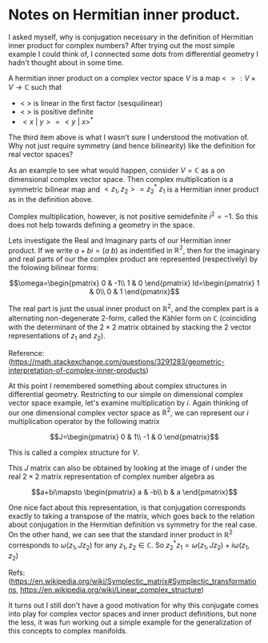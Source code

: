 # Notes on Hermitian inner product.


I asked myself, why is conjugation necessary in the definition of Hermitian inner product for complex numbers?
After trying out the most simple example I could think of, I connected some dots from differential geometry I hadn't thought about in some time.


A hermitian inner product on a complex vector space $V$ is a map $\lt\ \gt:V\times V\rightarrow \mathbb{C}$ such that

* $\lt\ \gt$ is linear in the first factor (sesquilinear)
* $\lt\ \gt$ is positive definite 
* $\lt x\ |\ y\gt = \lt y\ | \ x \gt^\ast$

 The third item above is what I wasn't sure I understood the motivation of. Why not just require symmetry (and hence bilinearity) like the definition for real vector spaces?

As an example to see what would happen, consider $V=\mathbb{C}$ as a on dimensional complex vector space. Then complex multiplication is a symmetric bilinear map and $\lt z_1, z_2 \gt= z_2^\ast \ z_1$ is a Hermitian inner product as in the definition above. 

Complex multiplication, however, is not positive semidefinite $i^2=-1$. So this does not help towards defining a geometry in the space. 

Lets investigate the Real and Imaginary parts of our Hermitian inner product. If we write $a+bi = (a\ b)$ as indentified in $\mathbb{R^2}$, then for the imaginary and real parts of our the complex product are represented (respectively) by the folowing bilinear forms:
```math
\omega=\begin{pmatrix}
            0 & -1\\
            1 & 0
        \end{pmatrix}

Id=\begin{pmatrix}
            1 & 0\\
            0 & 1
        \end{pmatrix}
```
The real part is just the usual inner product on $\mathbb{R}^2$, and the complex part is a alternating non-degenerate 2-form, called the  Kähler form on $\mathbb{C}$ (coinciding with the determinant of the $2\times 2$ matrix obtained by stacking the 2 vector representations of $z_1$ and $z_2$). 

Reference: (https://math.stackexchange.com/questions/3291283/geometric-interpretation-of-complex-inner-products)

At this point I remembered something about complex structures in differential geometry. Restricting to our simple on dimensional complex vector space example, let's examine multiplication by $i$.   Again thinking of our one dimensional complex vector space as $\mathbb{R}^2$, we can represent our $i$ multiplication operator by the following matrix
```math
J=\begin{pmatrix}
            0 & 1\\
            -1 & 0
        \end{pmatrix}
```
This is called a complex structure for $V$.

This $J$ matrix can also be obtained by looking at the image of $i$ under the real $2\times 2$ matrix representation of complex number algebra as 
```math
a+bi\mapsto \begin{pmatrix}
            a & -b\\
            b & a
            \end{pmatrix}
```
One nice fact about this representation, is that conjugation corresponds exactly to taking a transpose of the matrix, which goes back to the relation about conjugation in the Hermitian definition vs symmetry for the real case.
 On the other hand, we can see that the standard inner product in $\mathbb{R}^2$ corresponds to $\omega(z_1,Jz_2)$ for any $z_1,z_2 \in \mathbb{C}$. So $z_2^\ast z_1 = \omega(z_1,Jz_2)+i\omega(z_1,z_2)$

Refs: (https://en.wikipedia.org/wiki/Symplectic_matrix#Symplectic_transformations,
https://en.wikipedia.org/wiki/Linear_complex_structure)

It turns out I still don't have a good motivation for why this conjugate comes into play for complex vector spaces and inner product definitions, but none the less, it was fun working out a simple example for the generalization of this concepts to complex manifolds.
